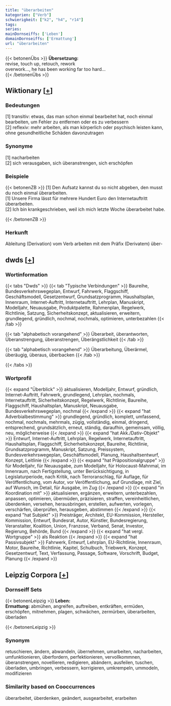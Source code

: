 ```yaml
---
title: "überarbeiten"
kategorien: ["Verb"]
schwierigkeit: ["k2", "h4", "r14"]
tags:
series:
mainDornseiffs: ['Leben']
domainDornseiffs: ['Ermattung']
url: "überarbeiten"
---
```


{{< betonenÜbs >}}
**Übersetzung:**  
revise, touch up, retouch, rework  
overwork..., he has been working far too hard...  
{{< /betonenÜbs >}}

## Wiktionary [[+](https://de.wiktionary.org/wiki/überarbeiten)]

### Bedeutungen
[1] transitiv: etwas, das man schon einmal bearbeitet hat, noch einmal bearbeiten, um Fehler zu entfernen oder es zu verbessern  
[2] reflexiv: mehr arbeiten, als man körperlich oder psychisch leisten kann, ohne gesundheitliche Schäden davonzutragen  

### Synonyme
[1] nacharbeiten  
[2] sich verausgaben, sich überanstrengen, sich erschöpfen  

### Beispiele
{{< betonenZB >}}
[1] Den Aufsatz kannst du so nicht abgeben, den musst du noch einmal überarbeiten.  
[1] Unsere Firma lässt für mehrere Hundert Euro den Internetauftritt überarbeiten.  
[2] Ich bin krankgeschrieben, weil ich mich letzte Woche überarbeitet habe.  

{{< /betonenZB >}}
### Herkunft
Ableitung (Derivation) vom Verb arbeiten mit dem Präfix (Derivatem) über-  



## dwds [[+](https://www.dwds.de/wb/überarbeiten)]

### Wortinformation
{{< tabs "Dwds" >}}
{{< tab "Typische Verbindungen" >}}
Baureihe, Bundesverkehrswegeplan, Entwurf, Fahrwerk, Flaggschiff, Geschäftsmodell, Gesetzentwurf, Grundsatzprogramm, Haushaltsplan, Innenraum, Internet-Auftritt, Internetauftritt, Lehrplan, Manuskript, Modelljahr, Neuausgabe, Produktpalette, Rahmenplan, Regelwerk, Richtlinie, Satzung, Sicherheitskonzept, aktualisieren, erweitern, grundlegend, gründlich, nochmal, nochmals, optimieren, unterbezahlen
{{< /tab >}}

{{< tab "alphabetisch vorangehend" >}}
Überarbeit, überantworten, Überanstrengung, überanstrengen, Überängstlichkeit
{{< /tab >}}

{{< tab "alphabetisch vorangehend" >}}
Überarbeitung, Überärmel, überäugig, überaus, überbacken
{{< /tab >}}

{{< /tabs >}}

### Wortprofil
{{< expand "Überblick" >}} aktualisieren, Modelljahr, Entwurf, gründlich, Internet-Auftritt, Fahrwerk, grundlegend, Lehrplan, nochmals, Internetauftritt, Sicherheitskonzept, Regelwerk, Richtlinie, Baureihe, Flaggschiff, Haushaltsplan, Manuskript, Neuausgabe, Bundesverkehrswegeplan, nochmal {{< /expand >}}
{{< expand "hat Adverbialbestimmung" >}} grundlegend, gründlich, komplett, umfassend, nochmal, nochmals, mehrmals, zügig, vollständig, einmal, dringend, entsprechend, grundsätzlich, erneut, ständig, daraufhin, gemeinsam, völlig, neu, möglicherweise {{< /expand >}}
{{< expand "hat Akk./Dativ-Objekt" >}} Entwurf, Internet-Auftritt, Lehrplan, Regelwerk, Internetauftritt, Haushaltsplan, Flaggschiff, Sicherheitskonzept, Baureihe, Richtlinie, Grundsatzprogramm, Manuskript, Satzung, Preissystem, Bundesverkehrswegeplan, Geschäftsmodell, Planung, Haushaltsentwurf, Konzept, Leitlinie {{< /expand >}}
{{< expand "hat Präpositionalgruppe" >}} für Modelljahr, für Neuausgabe, zum Modelljahr, für Holocaust-Mahnmal, im Innenraum, nach Fertigstellung, unter Berücksichtigung, in Legislaturperiode, nach Kritik, nach Terroranschlag, für Auflage, für Veröffentlichung, vom Autor, vor Veröffentlichung, auf Grundlage, mit Ziel, auf Wunsch, im Detail, für Ausgabe, im Zug {{< /expand >}}
{{< expand "in Koordination mit" >}} aktualisieren, ergänzen, erweitern, unterbezahlen, anpassen, optimieren, übermüden, präzisieren, straffen, vereinheitlichen, überdenken, versehen, herausbringen, erstellen, aufwerten, vorlegen, verschärfen, überprüfen, herausgeben, abstimmen {{< /expand >}}
{{< expand "hat Subjekt" >}} Preisträger, Architekt, EU-Kommission, Hersteller, Kommission, Entwurf, Bundesrat, Autor, Künstler, Bundesregierung, Veranstalter, Koalition, Union, Franzose, Verband, Senat, Investor, Regierung, Behörde, Bund {{< /expand >}}
{{< expand "hat vergl. Wortgruppe" >}} als Reaktion {{< /expand >}}
{{< expand "hat Passivsubjekt" >}} Fahrwerk, Entwurf, Lehrplan, EU-Richtlinie, Innenraum, Motor, Baureihe, Richtlinie, Kapitel, Schulbuch, Triebwerk, Konzept, Gesetzentwurf, Text, Verfassung, Passage, Software, Vorschrift, Budget, Planung {{< /expand >}}

## Leipzig Corpora [[+](https://corpora.uni-leipzig.de/en/res?word=überarbeiten&corpusId=deu_newscrawl-public_2018)]

### Dornseiff Sets
{{< betonenLeipzig >}}
**Leben:**  
**Ermattung:** abmühen, angreifen, auftreiben, entkräften, ermüden, erschöpfen, mitnehmen, plagen, schwächen, zermürben, überarbeiten, überladen  

{{< /betonenLeipzig >}}

### Synonym
retuschieren, ändern, abwandeln, übernehmen, umarbeiten, nacharbeiten, umfunktionieren, überfordern, perfektionieren, vervollkommnen, überanstrengen, novellieren, redigieren, abändern, ausfeilen, tuschen, überladen, umbringen, verbessern, korrigieren, umkrempeln, ummodeln, modifizieren


### Similarity based on Cooccurrences
überarbeitet, überdenken, geändert, ausgearbeitet, erarbeiten

